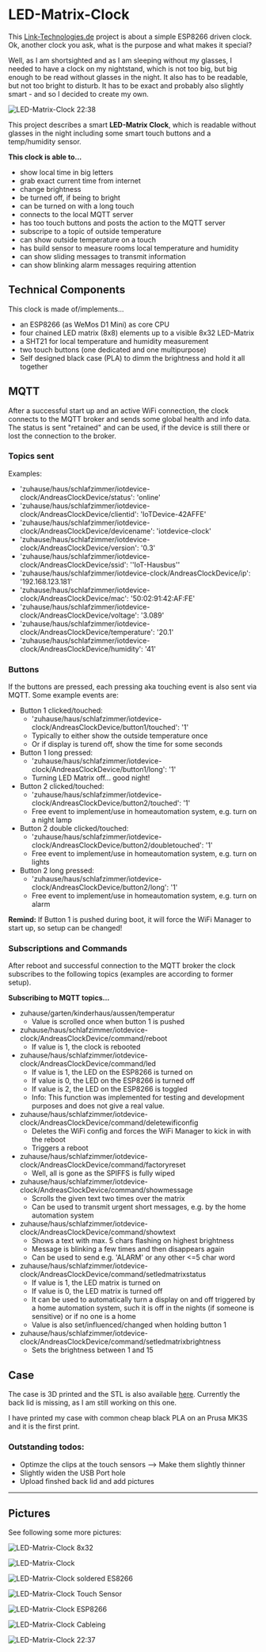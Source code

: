 # LED-Matrix-Clock

This [Link-Technologies.de](http://link-tech.de) project is about a simple ESP8266 driven clock.
Ok, another clock you ask, what is the purpose and what makes it special?

Well, as I am shortsighted and as I am sleeping without my glasses, I needed to have a clock on my nightstand, which is not too big, but big enough to be read without glasses in the night. It also has to be readable, but not too bright to disturb. It has to be exact and probably also slightly smart - and so I decided to create my own.


![LED-Matrix-Clock 22:38](./resources/LED-Matrix-Clock_2238.jpg "LED-Matrix-Clock 22:38")

This project describes a smart **LED-Matrix Clock**, which is readable without glasses in the night including some smart touch buttons and a temp/humidity sensor.

**This clock is able to...**
- show local time in big letters
- grab exact current time from internet
- change brightness
- be turned off, if being to bright
- can be turned on with a long touch
- connects to the local MQTT server
- has too touch buttons and posts the action to the MQTT server
- subscripe to a topic of outside temperature
- can show outside temperature on a touch
- has build sensor to measure rooms local temperature and humidity
- can show sliding messages to transmit information
- can show blinking alarm messages requiring attention


## Technical Components

This clock is made of/implements...
 - an ESP8266 (as WeMos D1 Mini) as core CPU
 - four chained LED matrix (8x8) elements up to a visible 8x32 LED-Matrix
 - a SHT21 for local temperature and humidity measurement
 - two touch buttons (one dedicated and one multipurpose)
 - Self designed black case (PLA) to dimm the brightness and hold it all together



## MQTT

After a successful start up and an active WiFi connection, the clock connects to the MQTT broker and sends some global health and info data.
The status is sent "retained" and can be used, if the device is still there or lost the connection to the broker.

### Topics sent

Examples:
- 'zuhause/haus/schlafzimmer/iotdevice-clock/AndreasClockDevice/status': 'online'
- 'zuhause/haus/schlafzimmer/iotdevice-clock/AndreasClockDevice/clientid': 'IoTDevice-42AFFE'
- 'zuhause/haus/schlafzimmer/iotdevice-clock/AndreasClockDevice/devicename': 'iotdevice-clock'
- 'zuhause/haus/schlafzimmer/iotdevice-clock/AndreasClockDevice/version': '0.3'
- 'zuhause/haus/schlafzimmer/iotdevice-clock/AndreasClockDevice/ssid': ''IoT-Hausbus''
- 'zuhause/haus/schlafzimmer/iotdevice-clock/AndreasClockDevice/ip': '192.168.123.181'
- 'zuhause/haus/schlafzimmer/iotdevice-clock/AndreasClockDevice/mac': '50:02:91:42:AF:FE'
- 'zuhause/haus/schlafzimmer/iotdevice-clock/AndreasClockDevice/voltage': '3.089'
- 'zuhause/haus/schlafzimmer/iotdevice-clock/AndreasClockDevice/temperature': '20.1'
- 'zuhause/haus/schlafzimmer/iotdevice-clock/AndreasClockDevice/humidity': '41'

### Buttons

If the buttons are pressed, each pressing aka touching event is also sent via MQTT. Some example events are:

 -  Button 1 clicked/touched:
    - 'zuhause/haus/schlafzimmer/iotdevice-clock/AndreasClockDevice/button1/touched': '1'
    - Typically to either show the outside temperature once
    - Or if display is turend off, show the time for some seconds
 -  Button 1 long pressed:
    - 'zuhause/haus/schlafzimmer/iotdevice-clock/AndreasClockDevice/button1/long': '1'
    - Turning LED Matrix off... good night!
 -  Button 2 clicked/touched:
    - 'zuhause/haus/schlafzimmer/iotdevice-clock/AndreasClockDevice/button2/touched': '1'
    - Free event to implement/use in homeautomation system, e.g. turn on a night lamp
 - Button 2 double clicked/touched:
    - 'zuhause/haus/schlafzimmer/iotdevice-clock/AndreasClockDevice/button2/doubletouched': '1'
    - Free event to implement/use in homeautomation system, e.g. turn on lights
 - Button 2 long pressed:
    - 'zuhause/haus/schlafzimmer/iotdevice-clock/AndreasClockDevice/button2/long': '1'
    - Free event to implement/use in homeautomation system, e.g. turn on alarm
  
 **Remind:**
 If Button 1 is pushed during boot, it will force the WiFi Manager to start up, so setup can be changed!



### Subscriptions and Commands

After reboot and successful connection to the MQTT broker the clock subscribes to the following topics (examples are according to former setup).

**Subscribing to MQTT topics...**
- zuhause/garten/kinderhaus/aussen/temperatur
  - Value is scrolled once when button 1 is pushed
- zuhause/haus/schlafzimmer/iotdevice-clock/AndreasClockDevice/command/reboot
  - If value is 1, the clock is rebooted
- zuhause/haus/schlafzimmer/iotdevice-clock/AndreasClockDevice/command/led
  - If value is 1, the LED on the ESP8266 is turned on
  - If value is 0, the LED on the ESP8266 is turned off
  - If value is 2, the LED on the ESP8266 is toggled
  - Info: This function was implemented for testing and development purposes and does not give a real value.
- zuhause/haus/schlafzimmer/iotdevice-clock/AndreasClockDevice/command/deletewificonfig
  - Deletes the WiFi config and forces the WiFi Manager to kick in with the reboot
  - Triggers a reboot
- zuhause/haus/schlafzimmer/iotdevice-clock/AndreasClockDevice/command/factoryreset
  - Well, all is gone as the SPIFFS is fully wiped
- zuhause/haus/schlafzimmer/iotdevice-clock/AndreasClockDevice/command/showmessage
  - Scrolls the given text two times over the matrix
  - Can be used to transmit urgent short messages, e.g. by the home automation system
- zuhause/haus/schlafzimmer/iotdevice-clock/AndreasClockDevice/command/showtext
  - Shows a text with max. 5 chars flashing on highest brightness
  - Message is blinking a few times and then disappears again
  - Can be used to send e.g. 'ALARM' or any other <=5 char word
- zuhause/haus/schlafzimmer/iotdevice-clock/AndreasClockDevice/command/setledmatrixstatus
  - If value is 1, the LED matrix is turned on
  - If value is 0, the LED matrix is turned off
  - It can be used to automatically turn a display on and off triggered by a home automation system, such it is off in the nights (if someone is sensitive) or if no one is a home
  - Value is also set/influenced/changed when holding button 1
- zuhause/haus/schlafzimmer/iotdevice-clock/AndreasClockDevice/command/setledmatrixbrightness
  - Sets the brightness between 1 and 15

## Case

The case is 3D printed and the STL is also available [here](./case/Clock-MainCase_LED-Matrix-ESP8266_v1.stl). Currently the back lid is missing, as I am still working on this one.

I have printed my case with common cheap black PLA on an Prusa MK3S and it is the first print.

### Outstanding todos:
- Optimze the clips at the touch sensors --> Make them slightly thinner
- Slightly widen the USB Port hole
- Upload finshed back lid and add pictures

----------


## Pictures

See following some more pictures:

![LED-Matrix-Clock 8x32](./resources/LED-Matrix-Clock_barebone.jpg "LED-Matrix 8x32")

![LED-Matrix-Clock](./resources/LED-Matrix-Clock_matrix-back.jpg "LED-Matrix Back")

![LED-Matrix-Clock soldered ES8266](./resources/LED-Matrix-Clock_ESP8266_dirty-soldering.jpg "LED-Matrix ESP8266 WeMos D1 Mini")

![LED-Matrix-Clock Touch Sensor](./resources/LED-Matrix-Clock_TouchSensor_installation.jpg "LED-Matrix Clock Touch Sensor Installation")

![LED-Matrix-Clock ESP8266](./resources/LED-Matrix-Clock_ESP8266_installation.jpg "LED-Matrix Clock ESP8266 Installation")

![LED-Matrix-Clock Cableing](./resources/LED-Matrix-Clock_MainCase_installation.jpg "LED-Matrix Clock Cableing")

![LED-Matrix-Clock 22:37](./resources/LED-Matrix-Clock_2237.jpg "LED-Matrix-Clock 22:37")